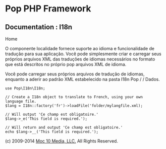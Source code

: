 Pop PHP Framework
=================

Documentation : I18n
----------------------

Home

O componente localidade fornece suporte ao idioma e funcionalidade de
tradução para sua aplicação. Você pode simplesmente criar e carregar
seus próprios arquivos XML das traduções de idiomas necessários no
formato que está descritos no próprio pop arquivos XML de idioma.

Você pode carregar seus próprios arquivos de tradução de idiomas,
enquanto a aderir ao padrão XML estabelecido na pasta I18n Pop / /
Dados.

    use Pop\I18n\I18n;

    // Create a I18n object to translate to French, using your own language file.
    $lang = I18n::factory('fr')->loadFile('folder/mylangfile.xml);

    // Will output 'Ce champ est obligatoire.'
    $lang->_e('This field is required.');

    // Will return and output 'Ce champ est obligatoire.'
    echo $lang->__('This field is required.');

\(c) 2009-2014 [Moc 10 Media, LLC.](http://www.moc10media.com) All
Rights Reserved.
